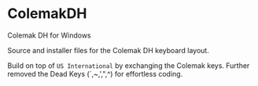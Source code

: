 # ColemakDH
Colemak DH for Windows

Source and installer files for the Colemak DH keyboard layout.

Build on top of `US International` by exchanging the Colemak keys.
Further removed the Dead Keys (`,~,',",^) for effortless coding.

